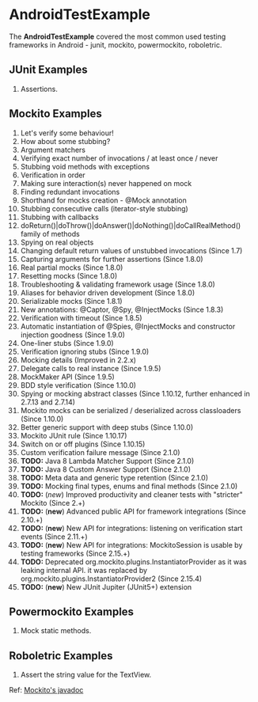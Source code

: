 # AndroidTestExample

The **AndroidTestExample** covered the most common used testing frameworks in Android - junit, mockito, powermockito, roboletric.

## JUnit Examples
1. Assertions.

## Mockito Examples
1. Let's verify some behaviour!
2. How about some stubbing?
3. Argument matchers
4. Verifying exact number of invocations / at least once / never
5. Stubbing void methods with exceptions
6. Verification in order
7. Making sure interaction(s) never happened on mock
8. Finding redundant invocations
9. Shorthand for mocks creation - @Mock annotation
10. Stubbing consecutive calls (iterator-style stubbing)
11. Stubbing with callbacks
12. doReturn()|doThrow()|doAnswer()|doNothing()|doCallRealMethod() family of methods
13. Spying on real objects
14. Changing default return values of unstubbed invocations (Since 1.7)
15. Capturing arguments for further assertions (Since 1.8.0)
16. Real partial mocks (Since 1.8.0)
17. Resetting mocks (Since 1.8.0)
18. Troubleshooting & validating framework usage (Since 1.8.0)
19. Aliases for behavior driven development (Since 1.8.0)
20. Serializable mocks (Since 1.8.1)
21. New annotations: @Captor, @Spy, @InjectMocks (Since 1.8.3)
22. Verification with timeout (Since 1.8.5)
23. Automatic instantiation of @Spies, @InjectMocks and constructor injection goodness (Since 1.9.0)
24. One-liner stubs (Since 1.9.0)
25. Verification ignoring stubs (Since 1.9.0)
26. Mocking details (Improved in 2.2.x)
27. Delegate calls to real instance (Since 1.9.5)
28. MockMaker API (Since 1.9.5)
29. BDD style verification (Since 1.10.0)
30. Spying or mocking abstract classes (Since 1.10.12, further enhanced in 2.7.13 and 2.7.14)
31. Mockito mocks can be serialized / deserialized across classloaders (Since 1.10.0)
32. Better generic support with deep stubs (Since 1.10.0)
33. Mockito JUnit rule (Since 1.10.17)
34. Switch on or off plugins (Since 1.10.15)
35. Custom verification failure message (Since 2.1.0)
36. **TODO:** Java 8 Lambda Matcher Support (Since 2.1.0)
37. **TODO:** Java 8 Custom Answer Support (Since 2.1.0)
38. **TODO:** Meta data and generic type retention (Since 2.1.0)
39. **TODO:** Mocking final types, enums and final methods (Since 2.1.0)
40. **TODO:** (*new*) Improved productivity and cleaner tests with "stricter" Mockito (Since 2.+)
41. **TODO:** (**new**) Advanced public API for framework integrations (Since 2.10.+)
42. **TODO:** (**new**) New API for integrations: listening on verification start events (Since 2.11.+)
43. **TODO:** (**new**) New API for integrations: MockitoSession is usable by testing frameworks (Since 2.15.+)
44. **TODO:** Deprecated org.mockito.plugins.InstantiatorProvider as it was leaking internal API. it was replaced by org.mockito.plugins.InstantiatorProvider2 (Since 2.15.4)
45. **TODO:** (**new**) New JUnit Jupiter (JUnit5+) extension

## Powermockito Examples
1. Mock static methods.

## Roboletric Examples
1. Assert the string value for the TextView.

Ref: [Mockito's javadoc](https://static.javadoc.io/org.mockito/mockito-core/2.18.3/org/mockito/Mockito.html)